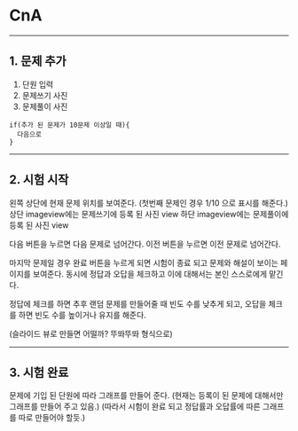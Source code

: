 # CnA

-----------------------

## 1. 문제 추가

1. 단원 입력
2. 문제쓰기 사진
3. 문제풀이 사진

```
if(추가 된 문제가 10문제 이상일 때){
  다음으로
}
````
------------------------------
## 2. 시험 시작

왼쪽 상단에 현재 문제 위치를 보여준다. (첫번째 문제인 경우 1/10 으로 표시를 해준다.)
상단 imageview에는 문제쓰기에 등록 된 사진 view
하단 imageview에는 문제풀이에 등록 된 사진 view

다음 버튼을 누르면 다음 문제로 넘어간다.
이전 버튼을 누르면 이전 문제로 넘어간다.

마지막 문제일 경우 완료 버튼을 누르게 되면 시험이 종료 되고
문제와 해설이 보이는 페이지를 보여준다.
동시에 정답과 오답을 체크하고 이에 대해서는 본인 스스로에게 맡긴다.

정답에 체크를 하면 추후 랜덤 문제를 만들어줄 때 빈도 수를 낮추게 되고,
오답을 체크를 하면 빈도 수를 높이거나 유지를 해준다.

(슬라이드 뷰로 만들면 어떨까? 뚜똬뚜똬 형식으로)

------------------------------
## 3. 시험 완료

문제에 기입 된 단원에 따라 그래프를 만들어 준다.
(현재는 등록이 된 문제에 대해서만 그래프를 만들어 주고 있음.)
(따라서 시험이 완료 되고 정답률과 오답률에 따른 그래프를 따로 만들어야 할듯.)
